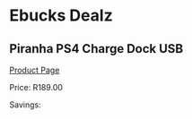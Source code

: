 
# Ebucks Dealz
## Piranha PS4 Charge Dock USB
[Product Page](https://www.ebucks.com/web/shop/productSelected.do?prodId=1232218142&catId=365757697)

Price: R189.00

Savings: 


	